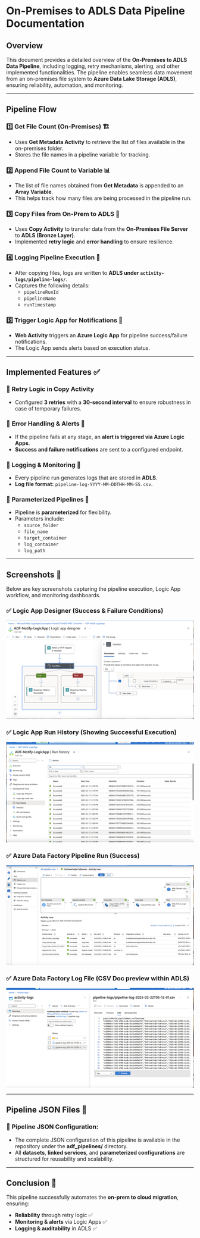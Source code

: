 # On-Premises to ADLS Data Pipeline Documentation

## Overview
This document provides a detailed overview of the **On-Premises to ADLS Data Pipeline**, including logging, retry mechanisms, alerting, and other implemented functionalities. The pipeline enables seamless data movement from an on-premises file system to **Azure Data Lake Storage (ADLS)**, ensuring reliability, automation, and monitoring.

---

## **Pipeline Flow**
### 1️⃣ **Get File Count (On-Premises) 🏗️**
- Uses **Get Metadata Activity** to retrieve the list of files available in the on-premises folder.
- Stores the file names in a pipeline variable for tracking.

### 2️⃣ **Append File Count to Variable 📊**
- The list of file names obtained from **Get Metadata** is appended to an **Array Variable**.
- This helps track how many files are being processed in the pipeline run.

### 3️⃣ **Copy Files from On-Prem to ADLS 📂**
- Uses **Copy Activity** to transfer data from the **On-Premises File Server** to **ADLS (Bronze Layer)**.
- Implemented **retry logic** and **error handling** to ensure resilience.

### 4️⃣ **Logging Pipeline Execution 📝**
- After copying files, logs are written to **ADLS under `activity-logs/pipeline-logs/`**.
- Captures the following details:
  - `pipelineRunId`
  - `pipelineName`
  - `runTimestamp`

### 5️⃣ **Trigger Logic App for Notifications 🔔**
- **Web Activity** triggers an **Azure Logic App** for pipeline success/failure notifications.
- The Logic App sends alerts based on execution status.

---

## **Implemented Features ✅**
### 📌 **Retry Logic in Copy Activity**
- Configured **3 retries** with a **30-second interval** to ensure robustness in case of temporary failures.

### 📌 **Error Handling & Alerts 🚨**
- If the pipeline fails at any stage, an **alert is triggered via Azure Logic Apps**.
- **Success and failure notifications** are sent to a configured endpoint.

### 📌 **Logging & Monitoring 📝**
- Every pipeline run generates logs that are stored in **ADLS**.
- **Log file format:** `pipeline-log-YYYY-MM-DDTHH-MM-SS.csv`.

### 📌 **Parameterized Pipelines 🔧**
- Pipeline is **parameterized** for flexibility.
- Parameters include:
  - `source_folder`
  - `file_name`
  - `target_container`
  - `log_container`
  - `log_path`

---

## **Screenshots 📸**
Below are key screenshots capturing the pipeline execution, Logic App workflow, and monitoring dashboards.

### ✅ **Logic App Designer (Success & Failure Conditions)**
![Logic App Designer](../project_artifacts/Logicappdesigner.png)

### ✅ **Logic App Run History (Showing Successful Execution)**
![Logic App Run History](../project_artifacts/LogicApprunhistory.png)

### ✅ **Azure Data Factory Pipeline Run (Success)**
![ADF Pipeline Run](../project_artifacts/ADFPipelinerun.png)

### ✅ **Azure Data Factory Log File (CSV Doc preview within ADLS)**
![Log File Created](../project_artifacts/Logfilecreated.png)

---

## **Pipeline JSON Files 📜**
### 🔹 **Pipeline JSON Configuration:**
- The complete JSON configuration of this pipeline is available in the repository under the **adf_pipelines/** directory.
- All **datasets**, **linked services**, and **parameterized configurations** are structured for reusability and scalability.

---

## **Conclusion 🚀**
This pipeline successfully automates the **on-prem to cloud migration**, ensuring:
- **Reliability** through retry logic ✅
- **Monitoring & alerts** via Logic Apps ✅
- **Logging & auditability** in ADLS ✅
